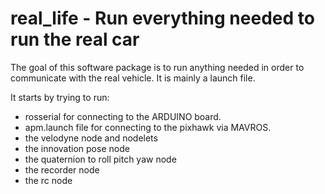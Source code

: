 # real_life - Run everything needed to run the real car
The goal of this software package is to run anything needed in order to communicate with the real vehicle.
It is mainly a launch file.

It starts by trying to run: 
 * rosserial for connecting to the ARDUINO board.
 * apm.launch file for connecting to the pixhawk via MAVROS.
 * the velodyne node and nodelets
 * the innovation pose node
 * the quaternion to roll pitch yaw node
 * the recorder node
 * the rc node
 
 



